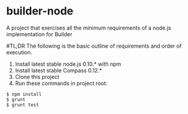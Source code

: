 builder-node
============

A project that exercises all the minimum requirements of a node.js implementation for Builder

#TL;DR
The following is the basic outline of requirements and order of execution.

1. Install latest stable node.js 0.10.* with npm
2. Install latest stable Compass 0.12.*
3. Clone this project 
4. Run these commands in project root:


```
$ npm install
$ grunt
$ grunt test
```

